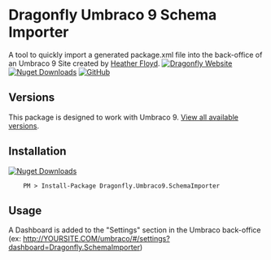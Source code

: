 # Dragonfly Umbraco 9 Schema Importer #

A tool to quickly import a generated package.xml file into the back-office of an Umbraco 9 Site created by [Heather Floyd](https://www.HeatherFloyd.com).
[![Dragonfly Website](https://img.shields.io/badge/Dragonfly-Website-A84492)](https://DragonflyLibraries.com/umbraco-packages/schema-importer/) [![Nuget Downloads](https://buildstats.info/nuget/Dragonfly.Umbraco9.SchemaImporter)](https://www.nuget.org/packages/Dragonfly.Umbraco9.SchemaImporter/) [![GitHub](https://img.shields.io/badge/GitHub-Sourcecode-blue?logo=github)](https://github.com/hfloyd/Dragonfly.Umbraco9.SchemaImporter)


## Versions ##
This package is designed to work with Umbraco 9. [View all available versions](https://DragonflyLibraries.com/umbraco-packages/schema-importer/#Versions).

## Installation ##
[![Nuget Downloads](https://buildstats.info/nuget/Dragonfly.Umbraco9.SchemaImporter)](https://www.nuget.org/packages/Dragonfly.Umbraco9.SchemaImporter/)


```
    PM > Install-Package Dragonfly.Umbraco9.SchemaImporter

```

## Usage ##
A Dashboard is added to the "Settings" section in the Umbraco back-office (ex: http://YOURSITE.COM/umbraco/#/settings?dashboard=Dragonfly.SchemaImporter)
